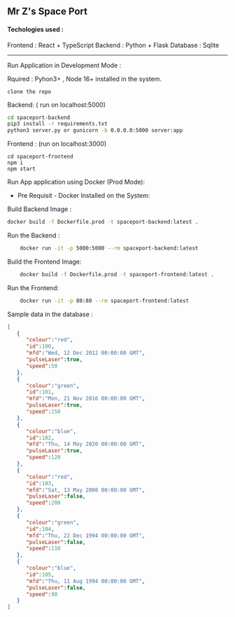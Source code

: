 ## Mr Z's Space Port

#### Techologies used :

Frontend : React + TypeScript
Backend : Python + Flask
Database : Sqlite


------------

Run Application in Development Mode :

Rquired : Pyhon3+ , Node 16+ installed in the system.

    clone the repo

Backend: ( run on localhost:5000)

```bash
cd spaceport-backend
pip3 install -r requirements.txt
python3 server.py or gunicorn -b 0.0.0.0:5000 server:app
```
Frontend : (run on localhost:3000)

    cd spaceport-frontend
    npm i
    npm start

Run App application using Docker (Prod Mode):

- Pre Requisit - Docker Installed on the System:

Build Backend Image :
```bash
docker build -f Dockerfile.prod -t spaceport-backend:latest .
```

Run the Backend :
```bash
    docker run -it -p 5000:5000 --rm spaceport-backend:latest
```

Build the Frontend Image:
```bash
    docker build -f Dockerfile.prod -t spaceport-frontend:latest .
```

Run the Frontend:
```bash
    docker run -it -p 80:80 --rm spaceport-frontend:latest
```

Sample data in the database :

```json
[
   {
      "colour":"red",
      "id":100,
      "mfd":"Wed, 12 Dec 2012 00:00:00 GMT",
      "pulseLaser":true,
      "speed":50
   },
   {
      "colour":"green",
      "id":101,
      "mfd":"Mon, 21 Nov 2016 00:00:00 GMT",
      "pulseLaser":true,
      "speed":150
   },
   {
      "colour":"blue",
      "id":102,
      "mfd":"Thu, 14 May 2020 00:00:00 GMT",
      "pulseLaser":true,
      "speed":120
   },
   {
      "colour":"red",
      "id":103,
      "mfd":"Sat, 13 May 2000 00:00:00 GMT",
      "pulseLaser":false,
      "speed":200
   },
   {
      "colour":"green",
      "id":104,
      "mfd":"Thu, 22 Dec 1994 00:00:00 GMT",
      "pulseLaser":false,
      "speed":110
   },
   {
      "colour":"blue",
      "id":105,
      "mfd":"Thu, 11 Aug 1994 00:00:00 GMT",
      "pulseLaser":false,
      "speed":90
   }
]
```



